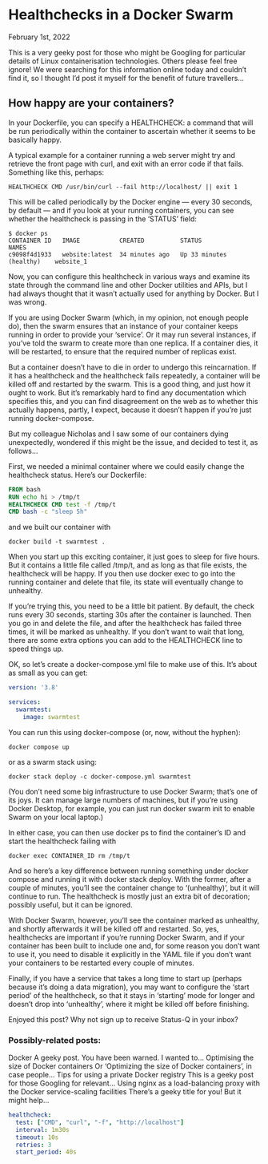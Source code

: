 # Healthchecks in a Docker Swarm

February 1st, 2022

This is a very geeky post for those who might be Googling for particular details of Linux containerisation technologies. Others please feel free ignore! We were searching for this information online today and couldn’t find it, so I thought I’d post it myself for the benefit of future travellers…

## How happy are your containers?

In your Dockerfile, you can specify a HEALTHCHECK: a command that will be run periodically within the container to ascertain whether it seems to be basically happy.

A typical example for a container running a web server might try and retrieve the front page with curl, and exit with an error code if that fails. Something like this, perhaps:

```shell
HEALTHCHECK CMD /usr/bin/curl --fail http://localhost/ || exit 1
```


This will be called periodically by the Docker engine — every 30 seconds, by default — and if you look at your running containers, you can see whether the healthcheck is passing in the ‘STATUS’ field:

```shell
$ docker ps
CONTAINER ID   IMAGE           CREATED          STATUS                     NAMES
c9098f4d1933   website:latest  34 minutes ago   Up 33 minutes (healthy)    website_1

```
Now, you can configure this healthcheck in various ways and examine its state through the command line and other Docker utilities and APIs, but I had always thought that it wasn’t actually used for anything by Docker. But I was wrong.

If you are using Docker Swarm (which, in my opinion, not enough people do), then the swarm ensures that an instance of your container keeps running in order to provide your ‘service’. Or it may run several instances, if you’ve told the swarm to create more than one replica. If a container dies, it will be restarted, to ensure that the required number of replicas exist.

But a container doesn’t have to die in order to undergo this reincarnation. If it has a healthcheck and the healthcheck fails repeatedly, a container will be killed off and restarted by the swarm. This is a good thing, and just how it ought to work. But it’s remarkably hard to find any documentation which specifies this, and you can find disagreement on the web as to whether this actually happens, partly, I expect, because it doesn’t happen if you’re just running docker-compose.

But my colleague Nicholas and I saw some of our containers dying unexpectedly, wondered if this might be the issue, and decided to test it, as follows…

First, we needed a minimal container where we could easily change the healthcheck status. Here’s our Dockerfile:

```Dockerfile
FROM bash
RUN echo hi > /tmp/t
HEALTHCHECK CMD test -f /tmp/t
CMD bash -c "sleep 5h"
```

and we built our container with

```shell
docker build -t swarmtest .
```


When you start up this exciting container, it just goes to sleep for five hours. But it contains a little file called /tmp/t, and as long as that file exists, the healthcheck will be happy. If you then use docker exec to go into the running container and delete that file, its state will eventually change to unhealthy.

If you’re trying this, you need to be a little bit patient. By default, the check runs every 30 seconds, starting 30s after the container is launched. Then you go in and delete the file, and after the healthcheck has failed three times, it will be marked as unhealthy. If you don’t want to wait that long, there are some extra options you can add to the HEALTHCHECK line to speed things up.

OK, so let’s create a docker-compose.yml file to make use of this. It’s about as small as you can get:

```yaml
version: '3.8'

services:
  swarmtest:
    image: swarmtest

```

You can run this using docker-compose (or, now, without the hyphen):

```shell
docker compose up
```


or as a swarm stack using:

```shell
docker stack deploy -c docker-compose.yml swarmtest

```

(You don’t need some big infrastructure to use Docker Swarm; that’s one of its joys. It can manage large numbers of machines, but if you’re using Docker Desktop, for example, you can just run docker swarm init to enable Swarm on your local laptop.)

In either case, you can then use docker ps to find the container’s ID and start the healthcheck failing with

```shell
docker exec CONTAINER_ID rm /tmp/t
```

And so here’s a key difference between running something under docker compose and running it with docker stack deploy. With the former, after a couple of minutes, you’ll see the container change to ‘(unhealthy)’, but it will continue to run. The healthcheck is mostly just an extra bit of decoration; possibly useful, but it can be ignored.

With Docker Swarm, however, you’ll see the container marked as unhealthy, and shortly afterwards it will be killed off and restarted. So, yes, healthchecks are important if you’re running Docker Swarm, and if your container has been built to include one and, for some reason you don’t want to use it, you need to disable it explicitly in the YAML file if you don’t want your containers to be restarted every couple of minutes.

Finally, if you have a service that takes a long time to start up (perhaps because it’s doing a data migration), you may want to configure the ‘start period’ of the healthcheck, so that it stays in ‘starting’ mode for longer and doesn’t drop into ‘unhealthy’, where it might be killed off before finishing.

Enjoyed this post? Why not sign up to receive Status-Q in your inbox?

### Possibly-related posts:

Docker A geeky post. You have been warned. I wanted to...
Optimising the size of Docker containers Or ‘Optimizing the size of Docker containers’, in case people...
Tips for using a private Docker registry This is a geeky post for those Googling for relevant...
Using nginx as a load-balancing proxy with the Docker service-scaling facilities There’s a geeky title for you! But it might help...


```yaml
healthcheck:
  test: ["CMD", "curl", "-f", "http://localhost"]
  interval: 1m30s
  timeout: 10s
  retries: 3
  start_period: 40s

```